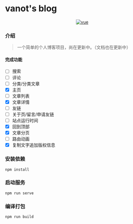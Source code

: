 # vanot's blog
<p align="center">
</p>
<p align="center">
  <a href="https://github.com/vuejs/vue">
    <img src="https://img.shields.io/badge/vue-2.6.11-brightgreen.svg" alt="vue"/>
  </a>
</p>


### 介绍
>一个简单的个人博客项目，尚在更新中。（文档也在更新中）
#### 完成功能
- [ ] 搜索
- [ ] 评论
- [ ] 分类/分类文章
- [x] 主页
- [ ] 文章列表
- [x] 文章详情
- [ ] 友链
- [ ] 关于页/留言/申请友链
- [ ] 站点运行时间
- [x] 回到顶部
- [x] 文章分页
- [ ] 路由动画
- [x] 复制文字追加版权信息

### 安装依赖
```
npm install
```

### 启动服务
```
npm run serve
```

### 编译打包
```
npm run build
```
